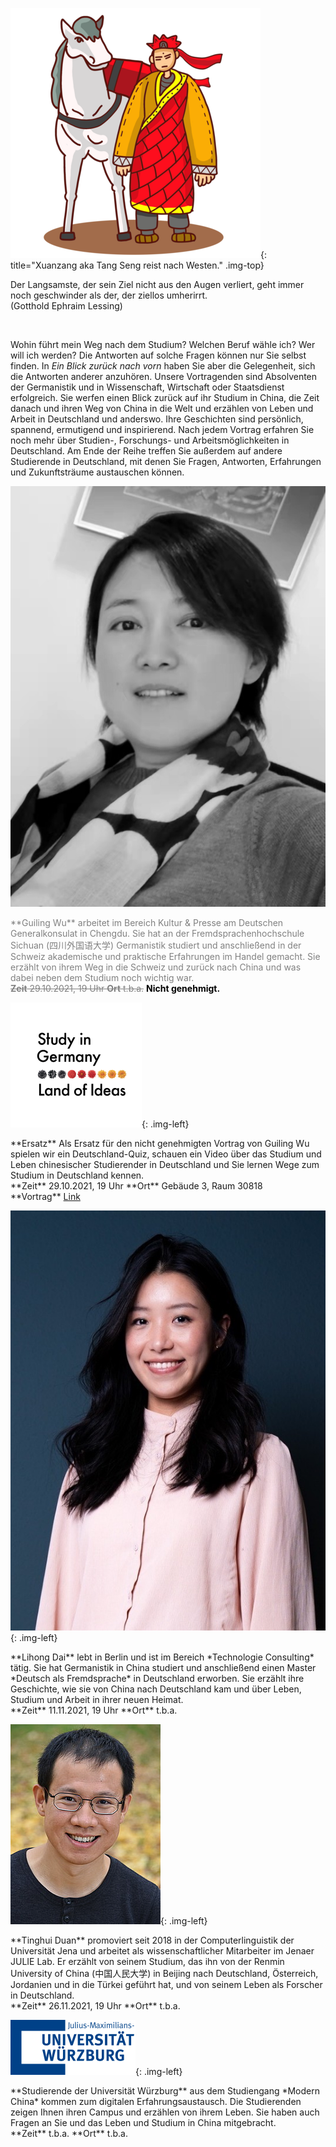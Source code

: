 ![](images/toWest.png){: title="Xuanzang aka Tang Seng reist nach Westen." .img-top}

<p id="quote">
Der Langsamste, der sein Ziel nicht aus den Augen verliert, geht immer noch geschwinder als der, der ziellos umherirrt. <br> (Gotthold Ephraim Lessing)
</p>

<br>

Wohin führt mein Weg nach dem Studium? Welchen Beruf wähle ich? Wer will ich werden? Die Antworten auf solche Fragen können nur Sie selbst finden. In *Ein Blick zurück nach vorn* haben Sie aber die Gelegenheit, sich die Antworten anderer anzuhören. Unsere Vortragenden sind Absolventen der Germanistik und in Wissenschaft, Wirtschaft oder Staatsdienst erfolgreich. Sie werfen einen Blick zurück auf ihr Studium in China, die Zeit danach und ihren Weg von China in die Welt und erzählen von Leben und Arbeit in Deutschland und anderswo. Ihre Geschichten sind persönlich, spannend, ermutigend und inspirierend. Nach jedem Vortrag erfahren Sie noch mehr über Studien-, Forschungs- und Arbeitsmöglichkeiten in Deutschland. Am Ende der Reihe treffen Sie außerdem auf andere Studierende in Deutschland, mit denen Sie Fragen, Antworten, Erfahrungen und Zukunftsträume austauschen können. 


<img class="img-left" src="images/bild-guiling.jpg" style="filter: grayscale(100%);"/>

<p class="text-right" markdown="1" style="color: gray;">
**Guiling Wu** arbeitet im Bereich Kultur & Presse am Deutschen Generalkonsulat in Chengdu. Sie hat an der Fremdsprachenhochschule Sichuan (四川外国语大学) Germanistik studiert und anschließend in der Schweiz akademische und praktische Erfahrungen im Handel gemacht. Sie erzählt von ihrem Weg in die Schweiz und zurück nach China und was dabei neben dem Studium noch wichtig war.  
<br>
<strike><b>Zeit</b> 29.10.2021, 19 Uhr <b>Ort</b> t.b.a.</strike>
<span style="color: black; font-weight: bold;">Nicht genehmigt.</span>
</p>

<p class="clear-both"></p>

![](images/study-in-germany.svg){: .img-left}

<p class="text-right" markdown="1">
**Ersatz** Als Ersatz für den nicht genehmigten Vortrag von Guiling Wu spielen wir ein Deutschland-Quiz, schauen ein Video über das Studium und Leben chinesischer Studierender in Deutschland und Sie lernen Wege zum Studium in Deutschland kennen.
<br>
**Zeit** 29.10.2021, 19 Uhr **Ort** Gebäude 3, Raum 30818<br>
**Vortrag** <a href="https://daniel-jach.github.io/ein-blick-zurueck-nach-vorn/vortrag/vortrag.html" target="_blank">Link</a>
</p>

<p class="clear-both"></p>


![](images/bild-lihong.jpg){: .img-left}

<p class="text-right" markdown="1">
**Lihong Dai** lebt in Berlin und ist im Bereich *Technologie Consulting* tätig. Sie hat Germanistik in China studiert und anschließend einen Master *Deutsch als Fremdsprache* in Deutschland erworben. Sie erzählt ihre Geschichte, wie sie von China nach Deutschland kam und über Leben, Studium und Arbeit in ihrer neuen Heimat.  
<br>
**Zeit** 11.11.2021, 19 Uhr **Ort** t.b.a.
</p>

<p class="clear-both"></p>

![](images/bild-tinghui.jpg){: .img-left}

<p class="text-right" markdown="1">
**Tinghui Duan** promoviert seit 2018 in der Computerlinguistik der Universität Jena und arbeitet als wissenschaftlicher Mitarbeiter im Jenaer JULIE Lab. Er erzählt von seinem Studium, das ihn von der Renmin University of China (中国人民大学) in Beijing nach Deutschland, Österreich, Jordanien und in die Türkei geführt hat, und von seinem Leben als Forscher in Deutschland.  
<br>
**Zeit** 26.11.2021, 19 Uhr **Ort** t.b.a.
</p>

<p class="clear-both"></p>

![](images/logo-uni-wuerzburg.png){: .img-left}

<p class="text-right" markdown="1">
**Studierende der Universität Würzburg** aus dem Studiengang *Modern China* kommen zum digitalen Erfahrungsaustausch. Die Studierenden zeigen Ihnen ihren Campus und erzählen von ihrem Leben. Sie haben auch Fragen an Sie und das Leben und Studium in China mitgebracht.    
<br>
**Zeit** t.b.a. **Ort** t.b.a.
</p>

<p class="clear-both"></p>
